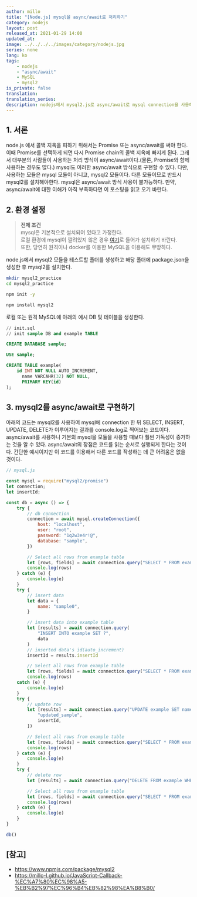 ```yaml
---
author: millo
title: "[Node.js] mysql을 async/await로 처리하기"
category: nodejs
layout: post
released_at: 2021-01-29 14:00
updated_at:
image: ../../../../images/category/nodejs.jpg
series: none
lang: ko
tags:
    - nodejs
    - "async/await"
    - MySQL
    - mysql2
is_private: false
translation:
translation_series:
description: nodejs에서 mysql2.js로 async/await로 mysql connection을 사용해보자.
---
```


## 1. 서론

node.js 에서 콜백 지옥을 피하기 위해서는 Promise 또는 async/await를 써야 한다. 이때 Promise를 선택하게 되면 다시 Promise chain의 콜백 지옥에 빠지게 된다. 그래서 대부분의 사람들이 사용하는 처리 방식이 async/await이다.(물론, Promise와 함께 사용하는 경우도 많다.) mysql도 이러한 async/await 방식으로 구현할 수 있다. 다만, 사용하는 모듈은 mysql 모듈이 아니고, mysql2 모듈이다. 다른 모듈이므로 반드시 mysql2를 설치해야한다. mysql은 async/await 방식 사용이 불가능하다. 만약, async/await에 대한 이해가 아직 부족하다면 이 포스팅을 읽고 오기 바란다.

## 2. 환경 설정

> **전제 조건** <br/>
> mysql은 기본적으로 설치되어 있다고 가정한다. <br/>
> 로컬 환경에 mysql이 깔려있지 않은 경우 [여기](https://dev.mysql.com/downloads/installer/)로 들어가 설치하기 바란다. <br/>
> 또한, 당연히 원격이나 docker를 이용한 MySQL을 이용해도 무방하다.

node.js에서 mysql2 모듈을 테스트할 폴더를 생성하고 해당 폴더에 package.json을 생성한 후 mysql2를 설치한다.

```bash
mkdir mysql2_practice
cd mysql2_practice

npm init -y

npm install mysql2
```

로컬 또는 원격 MySQL에 아래의 예시 DB 및 테이블을 생성한다.

```sql
// init.sql
// init sample DB and example TABLE

CREATE DATABASE sample;

USE sample;

CREATE TABLE example(
	id INT NOT NULL AUTO_INCREMENT,
      name VARCAHR(32) NOT NULL,
      PRIMARY KEY(id)
);
```

## 3. mysql2를 async/await로 구현하기

아래의 코드는 mysql2를 사용하여 mysql에 connection 한 뒤 SELECT, INSERT, UPDATE, DELETE가 이루어지는 결과를 console.log로 찍어보는 코드이다. async/await를 사용하니 기본의 mysql을 모듈을 사용할 때보다 훨씬 가독성이 증가하는 것을 알 수 있다. async/await의 장점은 코드를 읽는 순서로 실행되게 한다는 것이다. 간단한 예시이지만 이 코드를 이용해서 다른 코드를 작성하는 데 큰 어려움은 없을 것이다.

```js
// mysql.js

const mysql = require("mysql2/promise")
let connection;
let insertId;

const db = async () => {
    try {
        // db connection
        connection = await mysql.createConnection({
            host: "localhost",
            user: "root",
            password: "1q2w3e4r!@",
            database: "sample",
        })

        // Select all rows from example table
        let [rows, fields] = await connection.query("SELECT * FROM example")
        console.log(rows)
    } catch (e) {
        console.log(e)
    }
    try {
        // insert data
        let data = {
            name: "sample0",
        }

        // insert data into example table
        let [results] = await connection.query(
            "INSERT INTO example SET ?",
            data
        )
        // inserted data's id(auto_increment)
        insertId = results.insertId

        // Select all rows from example table
        let [rows, fields] = await connection.query("SELECT * FROM example")
        console.log(rows)
    catch (e) {
        console.log(e)
    }
    try {
        // update row
        let [results] = await connection.query("UPDATE example SET name=? WHERE id=?", [
            "updated_sample",
            insertId,
        ])

        // Select all rows from example table
        let [rows, fields] = await connection.query("SELECT * FROM example")
        console.log(rows)
    } catch (e) {
        console.log(e)
    }
    try {
        // delete row
        let [results] = await connection.query("DELETE FROM example WHERE id=?", [insertId])

        // Select all rows from example table
        let [rows, fields] = await connection.query("SELECT * FROM example")
        console.log(rows)
    } catch (e) {
        console.log(e)
    }
}

db()
```

## [참고]

-   https://www.npmjs.com/package/mysql2
-   https://millo-l.github.io/JavaScript-Callback-%EC%A7%80%EC%98%A5-%EB%B2%97%EC%96%B4%EB%82%98%EA%B8%B0/
